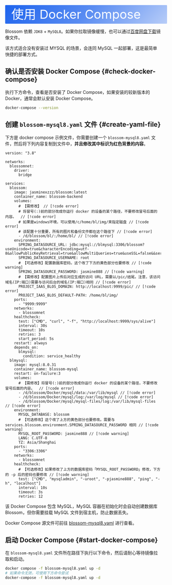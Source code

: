 <script setup lang="ts">
import { onMounted } from 'vue'
import { info } from '../../scripts/stat-api'

onMounted(() => {
  info()
})
</script>

<div class="docker">使用 Docker Compose</div>

Blossom 依赖 `JDK8` + `MySQL8`。如果你拉取镜像缓慢，也可以通过[百度网盘下载](../about/download#baidu)镜像文件。

该方式适合没有安装过 MYSQL 的场景，会连同 MySQL 一起部署，这是最简单快捷的部署方式。

## 确认是否安装 Docker Compose {#check-docker-compose}

执行下方命令，查看是否安装了 Docker Compose，如果安装的较新版本的 Docker，通常会默认安装 Docker Compose。

```bash
docker-compose --version
```

## 创建 `blossom-mysql8.yaml` 文件 {#create-yaml-file}

下方是 docker compose 示例文件，你需要创建一个 `blossom-mysql8.yaml` 文件，然后将下列内容复制到文件中，**并且修改其中标识为红色背景的内容**。

```yml:line-numbers
version: "3.8"

networks:
  blossomnet:
    driver:
      bridge

services:
  blossom:
    image: jasminexzzz/blossom:latest
    container_name: blossom-backend
    volumes:
      # 【需修改】 // [!code error]
      # 将冒号(:)前的部分改成你运行 docker 的设备的某个路径，不要修改冒号后面的内容。  // [!code error]
      # 如果是windows环境，可以使用/c/home/bl/img/来指定磁盘 // [!code error]
      # 该配置十分重要，所有的图片和备份文件都在这个路径下 // [!code error]
      - /d/blossom/bl/:/home/bl/ // [!code error]
    environment:
      SPRING_DATASOURCE_URL: jdbc:mysql://blmysql:3306/blossom?useUnicode=true&characterEncoding=utf-8&allowPublicKeyRetrieval=true&allowMultiQueries=true&useSSL=false&&serverTimezone=GMT%2B8
      SPRING_DATASOURCE_USERNAME: root
      # 【可选修改】配置数据库密码，这个改了下方的黄色部分也要修改 // [!code warning]
      SPRING_DATASOURCE_PASSWORD: jasmine888 // [!code warning]
      # 【需修改】配置图片上传后对应生成的访问 URL，需要以/pic/结尾。注意，该访问域名(IP:端口)需要与访问后台的域名(IP:端口)相同 // [!code error]
      PROJECT_IAAS_BLOS_DOMAIN: http://localhost:9999/pic/ // [!code error]
      PROJECT_IAAS_BLOS_DEFAULT-PATH: /home/bl/img/
    ports:
      - "9999:9999"
    networks:
      - blossomnet
    healthcheck:
      test: ["CMD", "curl", "-f", "http://localhost:9999/sys/alive"]
      interval: 30s
      timeout: 10s
      retries: 3
      start_period: 5s
    restart: always
    depends_on:
      blmysql:
        condition: service_healthy
  blmysql:
    image: mysql:8.0.31
    container_name: blossom-mysql
    restart: on-failure:3
    volumes:
      # 【需修改】将冒号(:)前的部分改成你运行 docker 的设备的某个路径，不要修改冒号后面的内容。  // [!code error]
      - /d/blossom/Docker/mysql/data:/var/lib/mysql // [!code error]
      - /d/blossom/Docker/mysql/log:/var/log/mysql // [!code error]
      - /d/blossom/Docker/mysql/mysql-files/log:/var/lib/mysql-files // [!code error]
    environment:
      MYSQL_DATABASE: blossom
      # 【可选修改】这个改了上方的黄色部分也要修改。需要与 services.blossom.environment.SPRING_DATASOURCE_PASSWORD 相同 // [!code warning]
      MYSQL_ROOT_PASSWORD: jasmine888 // [!code warning]
      LANG: C.UTF-8
      TZ: Asia/Shanghai
    ports:
      - "3306:3306"
    networks:
      - blossomnet
    healthcheck:
      # 【可选修改】如果修改了上方的数据库密码「MYSQL_ROOT_PASSWORD」修改，下方的 -p 后的密码也要修改 // [!code warning]
      test: ["CMD", "mysqladmin", "-uroot", "-pjasmine888", "ping", "-h", "localhost"]
      interval: 10s
      timeout: 3s
      retries: 12
```

该 Docker Compose 包含 MySQL，MySQL 容器在初始化时会自动创建数据库 Blossom，但你需要挂载 MySQL 文件到宿主机，防止数据丢失。

Docker Compose 源文件可前往 [blossom-mysql8.yaml](https://github.com/blossom-editor/blossom/blob/dev/docker/compose/blossom-mysql8.yaml) 进行查看。

## 启动 Docker Compose {#start-docker-compose}

在 `blossom-mysql8.yaml` 文件所在路径下执行以下命令，然后请耐心等待镜像拉取和启动。

```bash
docker compose -f blossom-mysql8.yaml up -d
# 如果命令无效，可使用下方命令尝试
docker-compose -f blossom-mysql8.yaml up -d
```

<!--@include: ./backend-after-docker-check.md-->

<!--@include: ./backend-after-download.md-->

<style scoped>
.docker {
  width:100%;
  height:60px;
  color: #fff;
  background-image:linear-gradient(135deg,#1D63ED 0%,#1D62EDBA 50%,#1D62ED4F 100%);
  font-size: 40px;
  line-height: 60px;
  padding-left:20px;
  border-radius: 2px;
}
</style>
